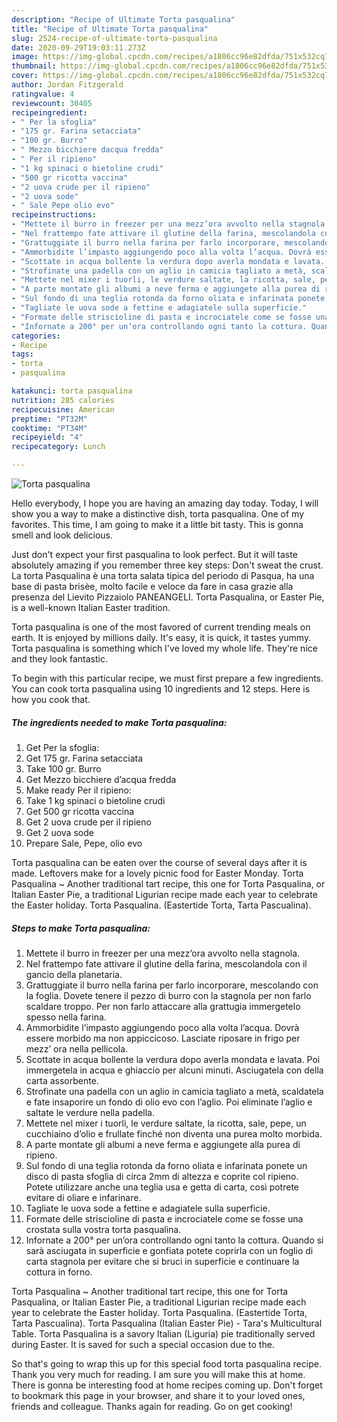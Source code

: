 ```yaml
---
description: "Recipe of Ultimate Torta pasqualina"
title: "Recipe of Ultimate Torta pasqualina"
slug: 2524-recipe-of-ultimate-torta-pasqualina
date: 2020-09-29T19:03:11.273Z
image: https://img-global.cpcdn.com/recipes/a1806cc96e82dfda/751x532cq70/torta-pasqualina-recipe-main-photo.jpg
thumbnail: https://img-global.cpcdn.com/recipes/a1806cc96e82dfda/751x532cq70/torta-pasqualina-recipe-main-photo.jpg
cover: https://img-global.cpcdn.com/recipes/a1806cc96e82dfda/751x532cq70/torta-pasqualina-recipe-main-photo.jpg
author: Jordan Fitzgerald
ratingvalue: 4
reviewcount: 30405
recipeingredient:
- " Per la sfoglia"
- "175 gr. Farina setacciata"
- "100 gr. Burro"
- " Mezzo bicchiere dacqua fredda"
- " Per il ripieno"
- "1 kg spinaci o bietoline crudi"
- "500 gr ricotta vaccina"
- "2 uova crude per il ripieno"
- "2 uova sode"
- " Sale Pepe olio evo"
recipeinstructions:
- "Mettete il burro in freezer per una mezz’ora avvolto nella stagnola."
- "Nel frattempo fate attivare il glutine della farina, mescolandola con il gancio della planetaria."
- "Grattuggiate il burro nella farina per farlo incorporare, mescolando con la foglia. Dovete tenere il pezzo di burro con la stagnola per non farlo scaldare troppo. Per non farlo attaccare alla grattugia immergetelo spesso nella farina."
- "Ammorbidite l’impasto aggiungendo poco alla volta l’acqua. Dovrà essere morbido ma non appiccicoso. Lasciate riposare in frigo per mezz’ ora nella pellicola."
- "Scottate in acqua bollente la verdura dopo averla mondata e lavata. Poi immergetela in acqua e ghiaccio per alcuni minuti. Asciugatela con della carta assorbente."
- "Strofinate una padella con un aglio in camicia tagliato a metà, scaldatela e fate insaporire un fondo di olio evo con l’aglio. Poi eliminate l’aglio e saltate le verdure nella padella."
- "Mettete nel mixer i tuorli, le verdure saltate, la ricotta, sale, pepe, un cucchiaino d’olio e frullate finché non diventa una purea molto morbida."
- "A parte montate gli albumi a neve ferma e aggiungete alla purea di ripieno."
- "Sul fondo di una teglia rotonda da forno oliata e infarinata ponete un disco di pasta sfoglia di circa 2mm di altezza e coprite col ripieno. Potete utilizzare anche una teglia usa e getta di carta, così potrete evitare di oliare e infarinare."
- "Tagliate le uova sode a fettine e adagiatele sulla superficie."
- "Formate delle striscioline di pasta e incrociatele come se fosse una crostata sulla vostra torta pasqualina."
- "Infornate a 200° per un’ora controllando ogni tanto la cottura. Quando si sarà asciugata in superficie e gonfiata potete coprirla con un foglio di carta stagnola per evitare che si bruci in superficie e continuare la cottura in forno."
categories:
- Recipe
tags:
- torta
- pasqualina

katakunci: torta pasqualina 
nutrition: 285 calories
recipecuisine: American
preptime: "PT32M"
cooktime: "PT34M"
recipeyield: "4"
recipecategory: Lunch

---
```



![Torta pasqualina](https://img-global.cpcdn.com/recipes/a1806cc96e82dfda/751x532cq70/torta-pasqualina-recipe-main-photo.jpg)

Hello everybody, I hope you are having an amazing day today. Today, I will show you a way to make a distinctive dish, torta pasqualina. One of my favorites. This time, I am going to make it a little bit tasty. This is gonna smell and look delicious.

Just don&#39;t expect your first pasqualina to look perfect. But it will taste absolutely amazing if you remember three key steps: Don&#39;t sweat the crust. La torta Pasqualina è una torta salata tipica del periodo di Pasqua, ha una base di pasta brisèe, molto facile e veloce da fare in casa grazie alla presenza del Lievito Pizzaiolo PANEANGELI. Torta Pasqualina, or Easter Pie, is a well-known Italian Easter tradition.

Torta pasqualina is one of the most favored of current trending meals on earth. It is enjoyed by millions daily. It's easy, it is quick, it tastes yummy. Torta pasqualina is something which I've loved my whole life. They're nice and they look fantastic.


To begin with this particular recipe, we must first prepare a few ingredients. You can cook torta pasqualina using 10 ingredients and 12 steps. Here is how you cook that.

<!--inarticleads1-->

##### The ingredients needed to make Torta pasqualina:

1. Get  Per la sfoglia:
1. Get 175 gr. Farina setacciata
1. Take 100 gr. Burro
1. Get  Mezzo bicchiere d’acqua fredda
1. Make ready  Per il ripieno:
1. Take 1 kg spinaci o bietoline crudi
1. Get 500 gr ricotta vaccina
1. Get 2 uova crude per il ripieno
1. Get 2 uova sode
1. Prepare  Sale, Pepe, olio evo


Torta pasqualina can be eaten over the course of several days after it is made. Leftovers make for a lovely picnic food for Easter Monday. Torta Pasqualina ~ Another traditional tart recipe, this one for Torta Pasqualina, or Italian Easter Pie, a traditional Ligurian recipe made each year to celebrate the Easter holiday. Torta Pasqualina. (Eastertide Torta, Tarta Pascualina). 

<!--inarticleads2-->

##### Steps to make Torta pasqualina:

1. Mettete il burro in freezer per una mezz’ora avvolto nella stagnola.
1. Nel frattempo fate attivare il glutine della farina, mescolandola con il gancio della planetaria.
1. Grattuggiate il burro nella farina per farlo incorporare, mescolando con la foglia. Dovete tenere il pezzo di burro con la stagnola per non farlo scaldare troppo. Per non farlo attaccare alla grattugia immergetelo spesso nella farina.
1. Ammorbidite l’impasto aggiungendo poco alla volta l’acqua. Dovrà essere morbido ma non appiccicoso. Lasciate riposare in frigo per mezz’ ora nella pellicola.
1. Scottate in acqua bollente la verdura dopo averla mondata e lavata. Poi immergetela in acqua e ghiaccio per alcuni minuti. Asciugatela con della carta assorbente.
1. Strofinate una padella con un aglio in camicia tagliato a metà, scaldatela e fate insaporire un fondo di olio evo con l’aglio. Poi eliminate l’aglio e saltate le verdure nella padella.
1. Mettete nel mixer i tuorli, le verdure saltate, la ricotta, sale, pepe, un cucchiaino d’olio e frullate finché non diventa una purea molto morbida.
1. A parte montate gli albumi a neve ferma e aggiungete alla purea di ripieno.
1. Sul fondo di una teglia rotonda da forno oliata e infarinata ponete un disco di pasta sfoglia di circa 2mm di altezza e coprite col ripieno. Potete utilizzare anche una teglia usa e getta di carta, così potrete evitare di oliare e infarinare.
1. Tagliate le uova sode a fettine e adagiatele sulla superficie.
1. Formate delle striscioline di pasta e incrociatele come se fosse una crostata sulla vostra torta pasqualina.
1. Infornate a 200° per un’ora controllando ogni tanto la cottura. Quando si sarà asciugata in superficie e gonfiata potete coprirla con un foglio di carta stagnola per evitare che si bruci in superficie e continuare la cottura in forno.


Torta Pasqualina ~ Another traditional tart recipe, this one for Torta Pasqualina, or Italian Easter Pie, a traditional Ligurian recipe made each year to celebrate the Easter holiday. Torta Pasqualina. (Eastertide Torta, Tarta Pascualina). Torta Pasqualina (Italian Easter Pie) - Tara&#39;s Multicultural Table. Torta Pasqualina is a savory Italian (Liguria) pie traditionally served during Easter. It is saved for such a special occasion due to the. 

So that's going to wrap this up for this special food torta pasqualina recipe. Thank you very much for reading. I am sure you will make this at home. There is gonna be interesting food at home recipes coming up. Don't forget to bookmark this page in your browser, and share it to your loved ones, friends and colleague. Thanks again for reading. Go on get cooking!
